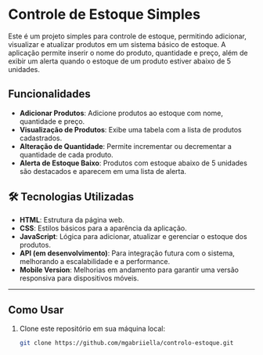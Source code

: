 # Controle de Estoque Simples

Este é um projeto simples para controle de estoque, permitindo adicionar, visualizar e atualizar produtos em um sistema básico de estoque. A aplicação permite inserir o nome do produto, quantidade e preço, além de exibir um alerta quando o estoque de um produto estiver abaixo de 5 unidades.

## Funcionalidades

- **Adicionar Produtos**: Adicione produtos ao estoque com nome, quantidade e preço.
- **Visualização de Produtos**: Exibe uma tabela com a lista de produtos cadastrados.
- **Alteração de Quantidade**: Permite incrementar ou decrementar a quantidade de cada produto.
- **Alerta de Estoque Baixo**: Produtos com estoque abaixo de 5 unidades são destacados e aparecem em uma lista de alerta.

## 🛠️ Tecnologias Utilizadas

- **HTML**: Estrutura da página web.
- **CSS**: Estilos básicos para a aparência da aplicação.
- **JavaScript**: Lógica para adicionar, atualizar e gerenciar o estoque dos produtos.
- **API (em desenvolvimento)**: Para integração futura com o sistema, melhorando a escalabilidade e a performance.
- **Mobile Version**: Melhorias em andamento para garantir uma versão responsiva para dispositivos móveis.

---

## Como Usar

1. Clone este repositório em sua máquina local:
   ```bash
   git clone https://github.com/mgabriiella/controlo-estoque.git

